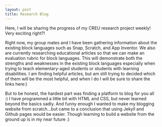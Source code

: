 ```yaml
---
layout: post
title: Research Blog
---
```


Here, I will be sharing the progress of my CREU research project weekly! Very exciting right?!

Right now, my group mates and I have been gathering information about the existing block languages such as Snap, Scratch,
and App Inventor. We also are currently researching educational articles so that we can make an evaluation rubric for block languages.
This will demonstrate both the strengths and weaknesses in the existing block languages especially when trying to teach elementary-aged
students or students with learning disabilities. I am finding helpful articles, but am still trying to decided which of them will be the
most helpful, and when I do I will be sure to share the links here:) 

But to be honest, the hardest part was finding a platform to blog for you all :) I have programmed a little bit with HTML and CSS, but
never learned beyond the basics sadly. And funny enough I wanted to make my blogging website from scratch...but came to a conclusion that
using Jekyll and Github pages would be easier. Though learning to build a website from the ground up is in my near future :)
